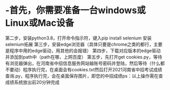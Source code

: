 # -首先，你需要准备一台windows或Linux或Mac设备
第二步，安装python3.8，打开命令指示符，键入pip install selenium 安装selenium拓展
第三步，安装edge浏览器（具体只要是chrome之类的都行，主要是程序中用的edge驱动，用其他的会报错）
第四步，下载对应版本的edge驱动并添加到path中（path在哪，上网百度）
第五步，先打开get cookies.py，等待有浏览器弹出，在河南省中招信息服务网站输账号密码并登陆，然后等待（什么都不要动）程序执行完，在桌面会有cookies.txt然后打开2021河南省中招考试成绩查询.py，程序执行完，会在桌面保存图片，即您的中招成绩ps：以上操作需在查成绩系统放出前20分钟完成
